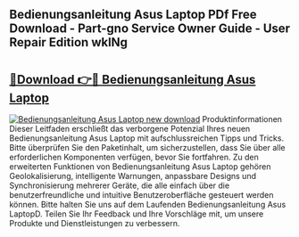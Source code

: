 ## Bedienungsanleitung Asus Laptop PDf Free Download - Part-gno Service Owner Guide - User Repair Edition wklNg

# <h2><a href="http://df4qsmn.blite.top/?on=Bedienungsanleitung+Asus+Laptop">🔗Download 👉🔴 Bedienungsanleitung Asus Laptop</a></h2>

[![Bedienungsanleitung Asus Laptop new download](https://i.imgur.com/lujVjoI.png)](http://df4qsmn.blite.top/?on=Bedienungsanleitung+Asus+Laptop)
Produktinformationen Dieser Leitfaden erschließt das verborgene Potenzial Ihres neuen Bedienungsanleitung Asus Laptop mit aufschlussreichen Tipps und Tricks. Bitte überprüfen Sie den Paketinhalt, um sicherzustellen, dass Sie über alle erforderlichen Komponenten verfügen, bevor Sie fortfahren. Zu den erweiterten Funktionen von Bedienungsanleitung Asus Laptop gehören Geolokalisierung, intelligente Warnungen, anpassbare Designs und Synchronisierung mehrerer Geräte, die alle einfach über die benutzerfreundliche und intuitive Benutzeroberfläche gesteuert werden können. Bitte halten Sie uns auf dem Laufenden Bedienungsanleitung Asus LaptopD. Teilen Sie Ihr Feedback und Ihre Vorschläge mit, um unsere Produkte und Dienstleistungen zu verbessern.
